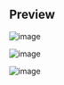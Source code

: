 ## Preview

![image](https://github.com/CODEX108/RippleFeed/assets/82377810/d698031d-ae6b-480d-b382-691be9bef1d5)


![image](https://github.com/CODEX108/RippleFeed/assets/82377810/b5eaa129-4ab2-4d7a-af8f-ed61d7934ab0)

![image](https://github.com/CODEX108/RippleFeed/assets/82377810/2d513213-d6b2-40f2-b7b8-904cab78d90f)


